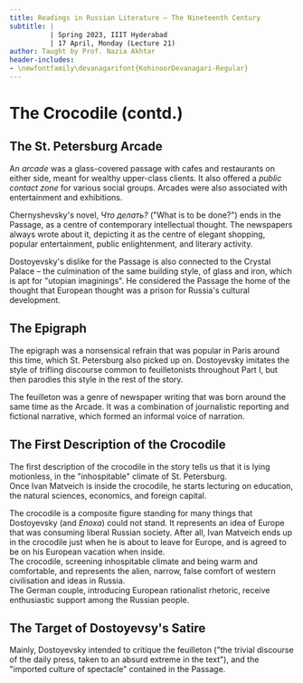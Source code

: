 ```yaml
---
title: Readings in Russian Literature – The Nineteenth Century
subtitle: |
          | Spring 2023, IIIT Hyderabad
          | 17 April, Monday (Lecture 21)
author: Taught by Prof. Nazia Akhtar
header-includes:
- \newfontfamily\devanagarifont{KohinoorDevanagari-Regular}
---
```


# The Crocodile (contd.)
## The St. Petersburg Arcade
An *arcade* was a glass-covered passage with cafes and restaurants on either side, meant for wealthy upper-class clients. It also offered a *public contact zone* for various social groups. Arcades were also associated with entertainment and exhibitions.

Chernyshevsky's novel, *Что делать?* ("What is to be done?") ends in the Passage, as a centre of contemporary intellectual thought. The newspapers always wrote about it, depicting it as the centre of elegant shopping, popular entertainment, public enlightenment, and literary activity.

Dostoyevsky's dislike for the Passage is also connected to the Crystal Palace – the culmination of the same building style, of glass and iron, which is apt for "utopian imaginings". He considered the Passage the home of the thought that European thought was a prison for Russia's cultural development.

## The Epigraph
The epigraph was a nonsensical refrain that was popular in Paris around this time, which St. Petersburg also picked up on. Dostoyevsky imitates the style of trifling discourse common to feuilletonists throughout Part I, but then parodies this style in the rest of the story.

The feuilleton was a genre of newspaper writing that was born around the same time as the Arcade. It was a combination of journalistic reporting and fictional narrative, which formed an informal voice of narration.

## The First Description of the Crocodile
The first description of the crocodile in the story tells us that it is lying motionless, in the "inhospitable" climate of St. Petersburg.  
Once Ivan Matveich is inside the crocodile, he starts lecturing on education, the natural sciences, economics, and foreign capital.

The crocodile is a composite figure standing for many things that Dostoyevsky (and *Епоха*) could not stand. It represents an idea of Europe that was consuming liberal Russian society. After all, Ivan Matveich ends up in the crocodile just when he is about to leave for Europe, and is agreed to be on his European vacation when inside.  
The crocodile, screening inhospitable climate and being warm and comfortable, and represents the alien, narrow, false comfort of western civilisation and ideas in Russia.  
The German couple, introducing European rationalist rhetoric, receive enthusiastic support among the Russian people.

## The Target of Dostoyevsy's Satire
Mainly, Dostoyevsky intended to critique the feuilleton ("the trivial discourse of the daily press, taken to an absurd extreme in the text"), and the "imported culture of spectacle" contained in the Passage.